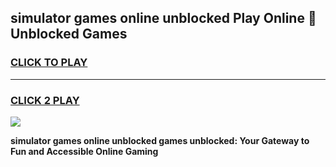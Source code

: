 
## simulator games online unblocked Play Online 👋 Unblocked Games
<h3>
<a href="https://premium.freeplayer.one?title=simulator_games_online_unblocked&ref=19F">CLICK TO PLAY</a></h3>
<hr>

<h3>
<a href="https://premium.freeplayer.one?title=simulator_games_online_unblocked&ref=19F">CLICK 2 PLAY</a>
  
</h3>

<a href="https://premium.freeplayer.one?title=simulator_games_online_unblocked&ref=19F"><img src="https://clearcache.store/games.png"></a>


**simulator games online unblocked games unblocked: Your Gateway to Fun and Accessible Online Gaming**
